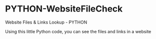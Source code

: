 # PYTHON-WebsiteFileCheck

Website Files &amp; Links Lookup - PYTHON

Using this little Python code, you can see the files and links in a website
